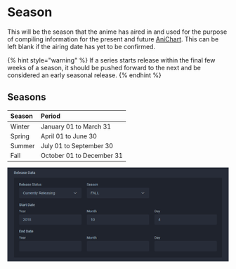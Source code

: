 # Season

This will be the season that the anime has aired in and used for the purpose of compiling information for the present and future [AniChart](http://anichart.net). This can be left blank if the airing date has yet to be confirmed.

{% hint style="warning" %}
If a series starts release within the final few weeks of a season, it should be pushed forward to the next and be considered an early seasonal release.
{% endhint %}

## Seasons

| Season | Period |
| :--- | :--- |
| Winter | January 01 to March 31 |
| Spring | April 01 to June 30 |
| Summer | July 01 to September 30 |
| Fall | October 01 to December 31 |

![The season for the &apos;Ao Buta&apos; anime](../../../.gitbook/assets/release_data_ao_buta.png)

